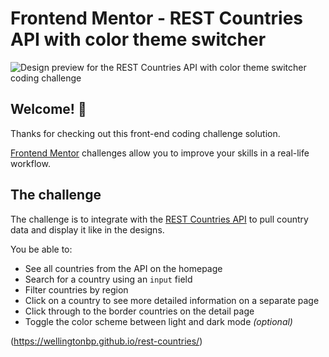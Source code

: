 # Frontend Mentor - REST Countries API with color theme switcher

![Design preview for the REST Countries API with color theme switcher coding challenge](./design/desktop-preview.jpg)

## Welcome! 👋

Thanks for checking out this front-end coding challenge solution.

[Frontend Mentor](https://www.frontendmentor.io) challenges allow you to improve your skills in a real-life workflow.

## The challenge

The challenge is to integrate with the [REST Countries API](https://restcountries.eu) to pull country data and display it like in the designs.

You be able to:

- See all countries from the API on the homepage
- Search for a country using an `input` field
- Filter countries by region
- Click on a country to see more detailed information on a separate page
- Click through to the border countries on the detail page
- Toggle the color scheme between light and dark mode *(optional)*

(https://wellingtonbp.github.io/rest-countries/)
